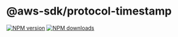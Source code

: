 # @aws-sdk/protocol-timestamp

[![NPM version](https://img.shields.io/npm/v/@aws-sdk/protocol-timestamp.svg)](https://www.npmjs.com/package/@aws-sdk/protocol-timestamp)
[![NPM downloads](https://img.shields.io/npm/dm/@aws-sdk/protocol-timestamp.svg)](https://www.npmjs.com/package/@aws-sdk/protocol-timestamp)
